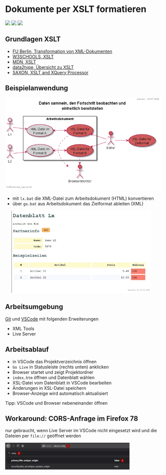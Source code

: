 # Dokumente per XSLT formatieren

![](https://img.shields.io/github/languages/code-size/bobmin/xslt.svg?style=flat) 
![](https://img.shields.io/github/last-commit/bobmin/xslt.svg?style=flat) 
![](https://img.shields.io/github/languages/top/bobmin/xslt.svg?style=flat)

## Grundlagen XSLT

* [FU Berlin, Transformation von XML-Dokumenten](http://www.ag-nbi.de/lehre/07/V_XML/Folien/06_XSLT.pdf)
* [W3SCHOOLS, XSLT](https://www.w3schools.com/xml/xsl_intro.asp)
* [MDN, XSLT](https://developer.mozilla.org/en-US/docs/Web/XSLT)
* [data2type, Übersicht zu XSLT](https://www.data2type.de/xml-xslt-xslfo/xslt/xslt-kochbuch/xpath/knoten-filtern/)
* [SAXON, XSLT and XQuery Processor](https://www.saxonica.com/documentation/#!using-xsl/commandline)

## Beispielanwendung

<img src="https://raw.githubusercontent.com/bobmin/xslt/master/usecase_lxgo.png" alt="Usecase Lxgo" />

* mit `lx.bat` die XML-Datei zum Arbeitsdokument (HTML) konvertieren
* über `go.bat` aus Arbeitsdokument das Zielformat ableiten (XML)

<div style="margin-left:20px;">
<img src="https://raw.githubusercontent.com/bobmin/xslt/master/lx.jpg" width="450px" alt="Beispiel Lx-Ausgabe" />
</div>

## Arbeitsumgebung

[Git](https://git-scm.com/download) und [VSCode](https://code.visualstudio.com/) mit folgenden Erweiterungen

* XML Tools
* Live Server

## Arbeitsablauf

* in VSCode das Projektverzeichnis öffnen
* `Go Live` in Statusleiste (rechts unten) anklicken
* Browser startet und zeigt Projektordner
* `index.htm` öffnen und Datenblatt wählen
* XSL-Datei vom Datenblatt in VSCode bearbeiten
* Änderungen in XSL-Datei speichern
* Browser-Anzeige wird automatisch aktualisiert

Tipp: VSCode und Browser nebeneinander öffnen

## Workaround: CORS-Anfrage im Firefox 78

nur gebraucht, wenn Live Server im VSCode nicht eingesetzt wird und die Dateien per `file://` geöffnet werden

<img src="https://raw.githubusercontent.com/bobmin/xslt/master/firefox_workaround.png" width="400" alt="Screenshot Firefox" />
